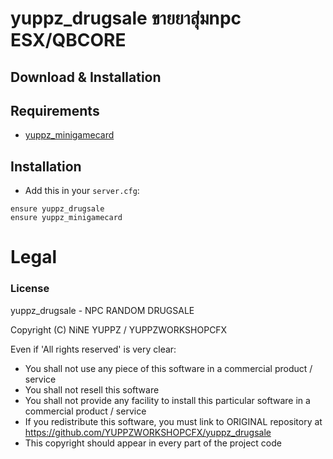 # yuppz_drugsale ขายยาสุ่มnpc ESX/QBCORE

## Download & Installation
## Requirements
- [yuppz_minigamecard](https://github.com/YUPPZWORKSHOPCFX/yuppz_minigamecard)


## Installation
- Add this in your `server.cfg`:

```
ensure yuppz_drugsale
ensure yuppz_minigamecard
```

# Legal
### License

yuppz_drugsale - NPC RANDOM DRUGSALE

Copyright (C) NiNE YUPPZ / YUPPZWORKSHOPCFX

Even if 'All rights reserved' is very clear:

- You shall not use any piece of this software in a commercial product / service
- You shall not resell this software
- You shall not provide any facility to install this particular software in a commercial product / service
- If you redistribute this software, you must link to ORIGINAL repository at https://github.com/YUPPZWORKSHOPCFX/yuppz_drugsale
- This copyright should appear in every part of the project code
